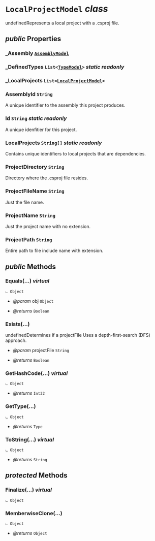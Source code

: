 # <code><span title="Represents a local project with a .csproj file.">LocalProjectModel</span></code> *class*

undefinedRepresents a local project with a .csproj file.

## *public* Properties

### _Assembly <code><a href="AssemblyModel.md">AssemblyModel</a></code>



### _DefinedTypes <code><span title="Represents a local project with a .csproj file.">List</span><<a href="Language\TypeModel.md">TypeModel</a>></code> *static* *readonly*



### _LocalProjects <code><span title="Represents a local project with a .csproj file.">List</span><<a href="LocalProjectModel.md">LocalProjectModel</a>></code>



### AssemblyId <code><span title="Represents a local project with a .csproj file.">String</span></code>

A unique identifier to the assembly this project produces.

### Id <code><span title="Represents a local project with a .csproj file.">String</span></code> *static* *readonly*

A unique idenfitier for this project.

### LocalProjects <code><span title="Represents a local project with a .csproj file.">String[]</span></code> *static* *readonly*

Contains unique identifiers to local projects that are dependencies.

### ProjectDirectory <code><span title="Represents a local project with a .csproj file.">String</span></code>

Directory where the .csproj file resides.

### ProjectFileName <code><span title="Represents a local project with a .csproj file.">String</span></code>

Just the file name.

### ProjectName <code><span title="Represents a local project with a .csproj file.">String</span></code>

Just the project name with no extension.

### ProjectPath <code><span title="Represents a local project with a .csproj file.">String</span></code>

Entire path to file include name with extension.



## *public* Methods

### Equals(...) *virtual*

```
ட Object
```



- *@param* obj <code><span title="Represents a local project with a .csproj file.">Object</span></code>

- *@returns* <code><span title="Represents a local project with a .csproj file.">Boolean</span></code>

### Exists(...)

undefinedDetermines if a projectFile
Uses a depth-first-search (DFS) approach.

- *@param* projectFile <code><span title="Represents a local project with a .csproj file.">String</span></code>

- *@returns* <code><span title="Represents a local project with a .csproj file.">Boolean</span></code>

### GetHashCode(...) *virtual*

```
ட Object
```



- *@returns* <code><span title="Represents a local project with a .csproj file.">Int32</span></code>

### GetType(...)

```
ட Object
```



- *@returns* <code><span title="Represents a local project with a .csproj file.">Type</span></code>

### ToString(...) *virtual*

```
ட Object
```



- *@returns* <code><span title="Represents a local project with a .csproj file.">String</span></code>

## *protected* Methods

### Finalize(...) *virtual*

```
ட Object
```





### MemberwiseClone(...)

```
ட Object
```



- *@returns* <code><span title="Represents a local project with a .csproj file.">Object</span></code>